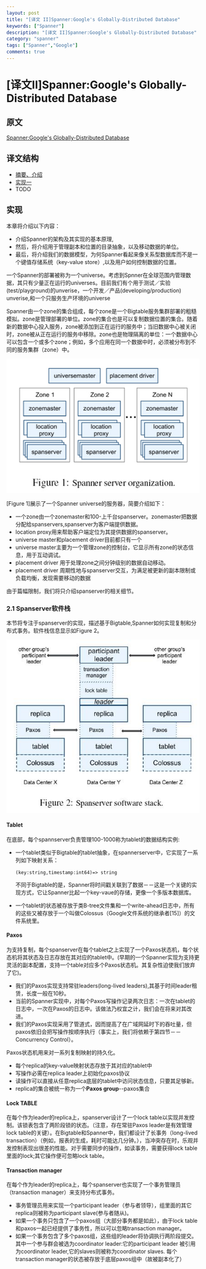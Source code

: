 ```yaml
---
layout: post
title: "[译文 II]Spanner:Google's Globally-Distributed Database"
keywords: ["Spanner"]
description: "[译文 II]Spanner:Google's Globally-Distributed Database"
category: "spanner"
tags: ["Spanner","Google"]
comments: true
---
```

# [译文II]Spanner:Google's Globally-Distributed Database

## 原文
[Spanner:Google's Globally-Distributed Database](http://static.googleusercontent.com/media/research.google.com/zh-CN//archive/spanner-osdi2012.pdf)

## 译文结构

* [摘要、介绍](http://andremouche.github.io/spanner/spanner-I.html)
* [实现一](#)
* TODO

## 实现

本章将介绍以下内容：

* 介绍Spanner的架构及其实现的基本原理,
* 然后，将介绍用于管理副本和位置的目录抽象，以及移动数据的单位。
* 最后，将介绍我们的数据模型，为何Spanner看起来像关系型数据库而不是一个键值存储系统（key-value store）,以及用户如何控制数据的位置。

一个Spanner的部署被称为一个universe。考虑到Spnner在全球范围内管理数据，其只有少量正在运行的universes。目前我们有个用于测试／实验(test/playground)的unverise，一个开发／产品(developing/production) unverise,和一个只服务生产环境的universe

Spanner由一个zone的集合组成，每个zone是一个Bigtable服务集群部署的粗糙模拟。zone是管理部署的单位。zone的集合也是可以复制数据位置的集合。随着新的数据中心投入服务，zone被添加到正在运行的服务中；当旧数据中心被关闭时，zone被从正在运行的服务中移除。zone也是物理隔离的单位：一个数据中心可以包含一个或多个zone；例如，多个应用在同一个数据中时，必须被分布到不同的服务集群（zone）中。

<img src="https://github.com/AndreMouche/AndreMouche.github.io/blob/master/images/spanner/spanner1.jpg?raw=true" alt="spanner_fig_1" title="ngx_module_t.jpg" width="600" />




[Figure 1]展示了一个Spanner universe的服务器，简要介绍如下：

* 一个zone由一个zonemaster和100-上千台spanserver。zonemaster把数据分配给spanservers,spanserver为客户端提供数据。
* location proxy用来帮助客户端定位为其提供数据的spanserver。
* universe master和placement driver目前都只有一个
* universe master主要为一个管理zone的控制台，它显示所有zone的状态信息，用于互动调试。
* placement driver 用于处理zone之间分钟级别的数据自动移动。
* placement driver 周期性地与spanserver交互，为满足被更新的副本限制或负载均衡，发现需要移动的数据

由于篇幅限制，我们将只介绍spanserver的相关细节。

### 2.1 Spanserver软件栈

本节将专注于spanserver的实现，描述基于Bigtable,Spanner如何实现复制和分布式事务。软件栈信息显示如Figure 2。

<img src="https://github.com/AndreMouche/AndreMouche.github.io/blob/master/images/spanner/spanner2.jpg?raw=true" alt="spanner_fig_1" title="ngx_module_t.jpg" width="600" />



####  Tablet

在底部，每个spannserver负责管理100-1000称为tablet的数据结构实例:

* 一个tablet类似于Bigtable的tablet抽象，在spannerserver中，它实现了一系列如下映射关系：

	```
	(key:string,timestamp:int64)=> string 
	```

	不同于Bigtable的是，Spanner将时间戳关联到了数据－－这是一个关键的实现方式，它让Spanner比起一个key-vaue的存储，更像一个多版本数据库。

* 一个tablet的状态被存放于类B-tree文件集和一个write-ahead日志中，所有的这些又被存放于一个叫做Colossus（Google文件系统的继承者[15]）的文件系统里。


#### Paxos

为支持复制，每个spanserver在每个tablet之上实现了一个Paxos状态机，每个状态机将其状态及日志存放在其对应的tablet中。(早期的一个Spanner实现为支持更灵活的副本配置，支持一个table对应多个Paxos状态机。其复杂性迫使我们放弃了它)。

* 我们的Paxos实现支持常驻leaders(long-lived leaders),其基于时间leader租赁，长度一般在10秒。
* 当前的Spanner实现中，对每个Paxos写操作记录两次日志：一次在tablet的日志中，一次在Paxos的日志中。该做法乃权宜之计，我们会在将来对其改进。
* 我们的Paxos实现采用了管道式，因而提高了在广域网延时下的吞吐量，但paxos依旧会把写操作按顺序执行（事实上，我们将依赖于第四节－－Concurrency Control）。

Paxos状态机用来对一系列复制映射的持久化。

* 每个replica的key-value映射状态存放于其对应的tablet中
* 写操作必需在replica leader上初始化paxos协议
* 读操作可以直接从任意replica底层的tablet中访问状态信息，只要其足够新。
* replica的集合被统一称为一个**Paxos group**--paxos集合

#### Lock TABLE

在每个作为leader的replica上，spanserver设计了一个lock table以实现并发控制。该锁表包含了两阶段锁的状态。（注意，存在常驻Paxos leader是有效管理lock table的关键）。在Bigtable和Spanner中，我们都设计了长事务（long-lived transaction）（例如，报表的生成，耗时可能达几分钟。），当冲突存在时，乐观并发控制表现出很差的性能。对于需要同步的操作，如读事务，需要获得lock table里面的lock;其它操作便可忽略lock table。

#### Transaction manager

在每个作为leader的replica上，每个spanserver也实现了一个事务管理员（transaction manager）来支持分布式事务。

* 事务管理员用来实现一个participant leader（参与者领导），组里面的其它replica则被称为participant slave(参与者随从)。
* 如果一个事务只包含了一个paxos组（大部分事务都是如此），由于lock table和paxos一起已经提供了事务性，所以可以忽略transaction manager。
* 如果一个事务包含了多个paxos组，这些组的leader将协调执行两阶段提交。其中一个参与群会被选为coordinator leader:它的participant leader 被引用为coordinator leader,它的slaves则被称为coordinator slaves. 每个transaction manager的状态被存放于底层paxos组中（故被副本化了）